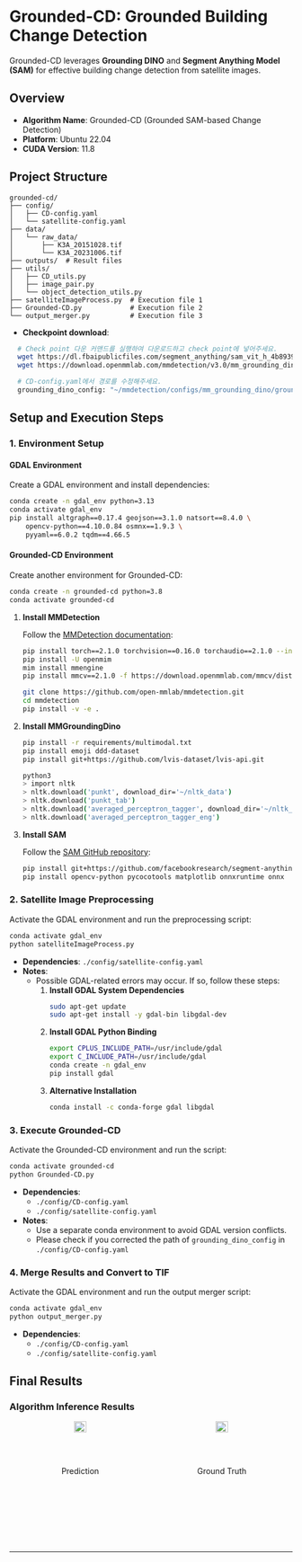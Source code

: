 # Grounded-CD: Grounded Building Change Detection

Grounded-CD leverages **Grounding DINO** and **Segment Anything Model (SAM)** for effective building change detection from satellite images.

## Overview

- **Algorithm Name**: Grounded-CD (Grounded SAM-based Change Detection)
- **Platform**: Ubuntu 22.04
- **CUDA Version**: 11.8

## Project Structure

```plaintext
grounded-cd/
├── config/
│   ├── CD-config.yaml
│   └── satellite-config.yaml
├── data/
│   └── raw_data/
│       ├── K3A_20151028.tif
│       └── K3A_20231006.tif
├── outputs/  # Result files
├── utils/
│   ├── CD_utils.py
│   ├── image_pair.py
│   └── object_detection_utils.py
├── satelliteImageProcess.py  # Execution file 1
├── Grounded-CD.py            # Execution file 2
└── output_merger.py          # Execution file 3
```
- **Checkpoint download**:
```bash
  # Check point 다운 커맨드를 실행하여 다운로드하고 check point에 넣어주세요.
  wget https://dl.fbaipublicfiles.com/segment_anything/sam_vit_h_4b8939.pth
  wget https://download.openmmlab.com/mmdetection/v3.0/mm_grounding_dino/grounding_dino_swin-l_pretrain_all/grounding_dino_swin-l_pretrain_all-56d69e78.pth

  # CD-config.yaml에서 경로를 수정해주세요.
  grounding_dino_config: "~/mmdetection/configs/mm_grounding_dino/grounding_dino_swin-l_pretrain_all.py" # git clone을 수행한 mmdetection의 소스코드 파일 경로로 설정
```
## Setup and Execution Steps

### 1. Environment Setup

#### GDAL Environment
Create a GDAL environment and install dependencies:

```bash
conda create -n gdal_env python=3.13
conda activate gdal_env
pip install altgraph==0.17.4 geojson==3.1.0 natsort==8.4.0 \
    opencv-python==4.10.0.84 osmnx==1.9.3 \
    pyyaml==6.0.2 tqdm==4.66.5
```

#### Grounded-CD Environment
Create another environment for Grounded-CD:  


```bash
conda create -n grounded-cd python=3.8
conda activate grounded-cd
```

1. **Install MMDetection**
   
   Follow the [MMDetection documentation](https://mmdetection.readthedocs.io/en/latest/get_started.html):

   ```bash
   pip install torch==2.1.0 torchvision==0.16.0 torchaudio==2.1.0 --index-url https://download.pytorch.org/whl/cu118
   pip install -U openmim
   mim install mmengine
   pip install mmcv==2.1.0 -f https://download.openmmlab.com/mmcv/dist/cu118/torch2.1/index.html
   
   git clone https://github.com/open-mmlab/mmdetection.git
   cd mmdetection
   pip install -v -e .
   ```

2. **Install MMGroundingDino**

   ```bash
   pip install -r requirements/multimodal.txt
   pip install emoji ddd-dataset
   pip install git+https://github.com/lvis-dataset/lvis-api.git

   python3
   > import nltk
   > nltk.download('punkt', download_dir='~/nltk_data')
   > nltk.download('punkt_tab')
   > nltk.download('averaged_perceptron_tagger', download_dir='~/nltk_data')
   > nltk.download('averaged_perceptron_tagger_eng')
   ```

3. **Install SAM**

   Follow the [SAM GitHub repository](https://github.com/facebookresearch/segment-anything):

   ```bash
   pip install git+https://github.com/facebookresearch/segment-anything.git
   pip install opencv-python pycocotools matplotlib onnxruntime onnx
   ```

### 2. Satellite Image Preprocessing

Activate the GDAL environment and run the preprocessing script:

```bash
conda activate gdal_env
python satelliteImageProcess.py
```

- **Dependencies**: `./config/satellite-config.yaml`
- **Notes**: 
  - Possible GDAL-related errors may occur. If so, follow these steps:
    1. **Install GDAL System Dependencies**
       ```bash
       sudo apt-get update
       sudo apt-get install -y gdal-bin libgdal-dev
       ```
    2. **Install GDAL Python Binding**
       ```bash
       export CPLUS_INCLUDE_PATH=/usr/include/gdal
       export C_INCLUDE_PATH=/usr/include/gdal
       conda create -n gdal_env
       pip install gdal
       ```
    3. **Alternative Installation**
       ```bash
       conda install -c conda-forge gdal libgdal
       ```

### 3. Execute Grounded-CD

Activate the Grounded-CD environment and run the script:

```bash
conda activate grounded-cd
python Grounded-CD.py
```

- **Dependencies**:
  - `./config/CD-config.yaml`
  - `./config/satellite-config.yaml`
- **Notes**: 
  - Use a separate conda environment to avoid GDAL version conflicts.
  - Please check if you corrected the path of `grounding_dino_config` in `./config/CD-config.yaml`

### 4. Merge Results and Convert to TIF

Activate the GDAL environment and run the output merger script:

```bash
conda activate gdal_env
python output_merger.py
```

- **Dependencies**:
  - `./config/CD-config.yaml`
  - `./config/satellite-config.yaml`

## Final Results

### Algorithm Inference Results

<div style="display: flex; justify-content: space-between;">
  <div style="flex: 1; text-align: center;">
    <img src="https://github.com/user-attachments/assets/e139332a-4f05-4343-bab0-57e752964c0d" alt="Prediction Result" width="30%">
    <p>Prediction</p>
  </div>
  <div style="flex: 1; text-align: center;">
    <img src="https://github.com/user-attachments/assets/d92c01e7-de44-4873-9240-01fcd5890e75" alt="Ground Truth Result" width="30%">
    <p>Ground Truth</p>
  </div>
</div>

---





